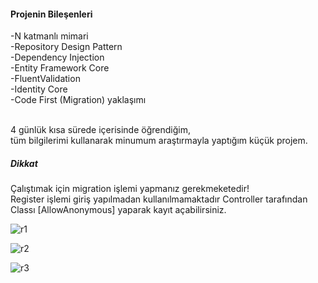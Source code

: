 <h4>Projenin Bileşenleri</h4>
-N katmanlı mimari<br>
-Repository Design Pattern<br>
-Dependency Injection <br>
-Entity Framework Core<br>
-FluentValidation<br>
-Identity Core<br>
-Code First (Migration) yaklaşımı<br><br>

4 günlük kısa sürede içerisinde öğrendiğim,<br>
tüm bilgilerimi kullanarak minumum araştırmayla yaptığım küçük projem.

<h5>Dikkat</h5>
Çalıştımak için migration işlemi yapmanız gerekmeketedir!<br>
Register işlemi giriş yapılmadan kullanılmamaktadır Controller tarafından Classı [AllowAnonymous] yaparak kayıt açabilirsiniz.

![r1](https://github.com/onuracarsoy/RestaurantWebApplication/assets/115365153/b47e2966-b7de-4dba-94be-82219015d347)

![r2](https://github.com/onuracarsoy/RestaurantWebApplication/assets/115365153/ebc6f04c-66fb-4bf2-a3c4-d8adca11b9a0)

![r3](https://github.com/onuracarsoy/RestaurantWebApplication/assets/115365153/2401d33e-99f8-4717-901f-9b483d240c34)
